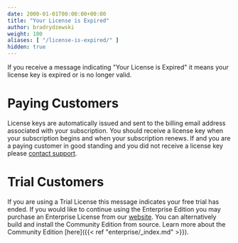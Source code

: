 ```yaml
---
date: 2000-01-01T00:00:00+00:00
title: "Your License is Expired"
author: bradrydzewski
weight: 100
aliases: [ "/license-is-expired/" ]
hidden: true
---
```


If you receive a message indicating "Your License is Expired" it means your license key is expired or is no longer valid.

# Paying Customers

License keys are automatically issued and sent to the billing email address associated with your subscription. You should receive a license key when your subscription begins and when your subscription renews. If and you are a paying customer in good standing and you did not receive a license key please [contact support](mailto:support@harness.io).

# Trial Customers

If you are using a Trial License this message indicates your free trial has ended. If you would like to continue using the Enterprise Edition you may purchase an Enterprise License from our [website](https://drone.io/enterprise). You can alternatively build and install the Community Edition from source. Learn more about the Community Edition [here]({{< ref "enterprise/_index.md" >}}).
